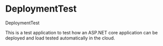 # DeploymentTest
DeploymentTest

This is a test application to test how an ASP.NET core application can be deployed and load tested automatically in the cloud.
